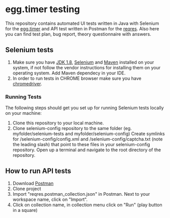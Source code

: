 # egg.timer testing

This repository contains automated UI tests written in Java with Selenium for the [egg.timer](https://e.ggtimer.com/) and API test written in Postman for the [reqres](https://reqres.in/). Also here you can find test plan, bug report, theory questionnaire with answers.

## Selenium tests
1. Make sure you have [JDK 1.8](https://www.oracle.com/java/technologies/javase/javase8-archive-downloads.html), [Selenium](https://www.selenium.dev/downloads/) and [Maven](https://maven.apache.org/) installed on your system, if not follow the vendor instructions for installing them on your operating system. Add Maven dependecy in your IDE.
2. In order to run tests in CHROME browser make sure you have [chromedriver](https://chromedriver.chromium.org/).

### Running Tests
The following steps should get you set up for running Selenium tests locally on your machine:

1. Clone this repository to your local machine.
2. Clone selenium-config repository to the same folder (eg. myfolder/selenium-tests and myfolder/selenium-config)
Create symlinks for /selenium-config/config.xml and /selenium-config/captcha.txt (note the leading slash) that point to these files in your selenium-config repository.
Open up a terminal and navigate to the root directory of the repository.





## How to run API tests

1. Download [Postman](https://www.postman.com/downloads/)
2. Clone project
3. Import "reqres.postman_collection.json" in Postman. Next to your workspace name, click on "Import".
4. Click on collection name, in collection menu click on "Run" (play button in a square)

